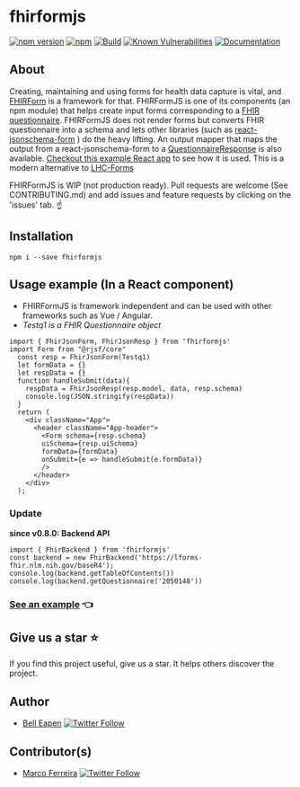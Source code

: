 # fhirformjs

[![npm version](https://badge.fury.io/js/fhirformjs.svg)](https://www.npmjs.com/package/fhirformjs)
[![npm](https://img.shields.io/npm/dt/fhirformjs)](https://www.npmjs.com/package/fhirformjs)
[![Build](https://github.com/dermatologist/fhirformjs/workflows/CI/badge.svg)](https://nuchange.ca)
[![Known Vulnerabilities](https://snyk.io/test/github/dermatologist/fhirformjs/badge.svg)](https://www.npmjs.com/package/fhirformjs)
[![Documentation](https://badgen.net/badge/icon/documentation?icon=libraries&label)](https://dermatologist.github.io/fhirformjs/)

## About
Creating, maintaining and using forms for health data capture is vital, and [FHIRForm](https://github.com/E-Health/fhirform) is a framework for that. FHIRFormJS is one of its components (an npm module) that helps create input forms corresponding to a [FHIR questionnaire](https://www.hl7.org/fhir/questionnaire.html). FHIRFormJS does not render forms but converts FHIR questionnaire into a schema and lets other libraries (such as [react-jsonschema-form](https://github.com/rjsf-team/react-jsonschema-form) ) do the heavy lifting. An output mapper that maps the output from a react-jsonschema-form to a [QuestionnaireResponse](https://www.hl7.org/fhir/questionnaireresponse.html) is also available. [Checkout this example React app](https://github.com/dermatologist/fhir-questionnaire-render-react) to see how it is used. This is a modern alternative to [LHC-Forms](https://lhncbc.github.io/lforms/)

FHIRFormJS is WIP (not production ready). Pull requests are welcome (See CONTRIBUTING.md) and add issues and feature requests by clicking on the 'issues' tab. :point_up:

## Installation
```
npm i --save fhirformjs
```

## Usage example (In a React component)
* FHIRFormJS is framework independent and can be used with other frameworks such as Vue / Angular.
* *Testq1 is a FHIR Questionnaire object*
```
import { FhirJsonForm, FhirJsonResp } from 'fhirformjs'
import Form from "@rjsf/core"
  const resp = FhirJsonForm(Testq1)
  let formData = {}
  let respData = {}
  function handleSubmit(data){
    respData = FhirJsonResp(resp.model, data, resp.schema)
    console.log(JSON.stringify(respData))
  }
  return (
    <div className="App">
      <header className="App-header">
        <Form schema={resp.schema}
        uiSchema={resp.uiSchema}
        formData={formData}
        onSubmit={e => handleSubmit(e.formData)}
        />
      </header>
    </div>
  );
```
### Update
**since v0.8.0: Backend API**
```
import { FhirBackend } from 'fhirformjs'
const backend = new FhirBackend('https://lforms-fhir.nlm.nih.gov/baseR4');
console.log(backend.getTableOfContents())
console.log(backend.getQuestionnaire('2050148'))
```
### [See an example](https://github.com/dermatologist/fhir-questionnaire-render-react) :point_left:


## Give us a star ⭐️
If you find this project useful, give us a star. It helps others discover the project.

## Author

* [Bell Eapen](https://nuchange.ca) [![Twitter Follow](https://img.shields.io/twitter/follow/beapen?style=social)](https://twitter.com/beapen)

## Contributor(s)
* [Marco Ferreira](https://rco.cc) [![Twitter Follow](https://img.shields.io/twitter/follow/marfife?style=social)](https://twitter.com/marfife)
